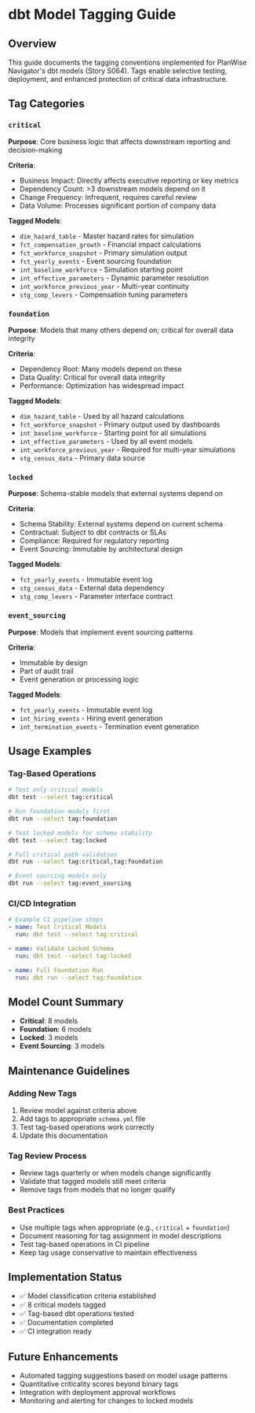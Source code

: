 # dbt Model Tagging Guide

## Overview

This guide documents the tagging conventions implemented for PlanWise Navigator's dbt models (Story S064). Tags enable selective testing, deployment, and enhanced protection of critical data infrastructure.

## Tag Categories

### `critical`
**Purpose**: Core business logic that affects downstream reporting and decision-making

**Criteria**:
- Business Impact: Directly affects executive reporting or key metrics
- Dependency Count: >3 downstream models depend on it
- Change Frequency: Infrequent, requires careful review
- Data Volume: Processes significant portion of company data

**Tagged Models**:
- `dim_hazard_table` - Master hazard rates for simulation
- `fct_compensation_growth` - Financial impact calculations
- `fct_workforce_snapshot` - Primary simulation output
- `fct_yearly_events` - Event sourcing foundation
- `int_baseline_workforce` - Simulation starting point
- `int_effective_parameters` - Dynamic parameter resolution
- `int_workforce_previous_year` - Multi-year continuity
- `stg_comp_levers` - Compensation tuning parameters

### `foundation`
**Purpose**: Models that many others depend on; critical for overall data integrity

**Criteria**:
- Dependency Root: Many models depend on these
- Data Quality: Critical for overall data integrity
- Performance: Optimization has widespread impact

**Tagged Models**:
- `dim_hazard_table` - Used by all hazard calculations
- `fct_workforce_snapshot` - Primary output used by dashboards
- `int_baseline_workforce` - Starting point for all simulations
- `int_effective_parameters` - Used by all event models
- `int_workforce_previous_year` - Required for multi-year simulations
- `stg_census_data` - Primary data source

### `locked`
**Purpose**: Schema-stable models that external systems depend on

**Criteria**:
- Schema Stability: External systems depend on current schema
- Contractual: Subject to dbt contracts or SLAs
- Compliance: Required for regulatory reporting
- Event Sourcing: Immutable by architectural design

**Tagged Models**:
- `fct_yearly_events` - Immutable event log
- `stg_census_data` - External data dependency
- `stg_comp_levers` - Parameter interface contract

### `event_sourcing`
**Purpose**: Models that implement event sourcing patterns

**Criteria**:
- Immutable by design
- Part of audit trail
- Event generation or processing logic

**Tagged Models**:
- `fct_yearly_events` - Immutable event log
- `int_hiring_events` - Hiring event generation
- `int_termination_events` - Termination event generation

## Usage Examples

### Tag-Based Operations

```bash
# Test only critical models
dbt test --select tag:critical

# Run foundation models first
dbt run --select tag:foundation

# Test locked models for schema stability
dbt test --select tag:locked

# Full critical path validation
dbt run --select tag:critical,tag:foundation

# Event sourcing models only
dbt run --select tag:event_sourcing
```

### CI/CD Integration

```yaml
# Example CI pipeline steps
- name: Test Critical Models
  run: dbt test --select tag:critical

- name: Validate Locked Schema
  run: dbt test --select tag:locked

- name: Full Foundation Run
  run: dbt run --select tag:foundation
```

## Model Count Summary

- **Critical**: 8 models
- **Foundation**: 6 models
- **Locked**: 3 models
- **Event Sourcing**: 3 models

## Maintenance Guidelines

### Adding New Tags
1. Review model against criteria above
2. Add tags to appropriate `schema.yml` file
3. Test tag-based operations work correctly
4. Update this documentation

### Tag Review Process
- Review tags quarterly or when models change significantly
- Validate that tagged models still meet criteria
- Remove tags from models that no longer qualify

### Best Practices
- Use multiple tags when appropriate (e.g., `critical` + `foundation`)
- Document reasoning for tag assignment in model descriptions
- Test tag-based operations in CI pipeline
- Keep tag usage conservative to maintain effectiveness

## Implementation Status

- ✅ Model classification criteria established
- ✅ 8 critical models tagged
- ✅ Tag-based dbt operations tested
- ✅ Documentation completed
- ✅ CI integration ready

## Future Enhancements

- Automated tagging suggestions based on model usage patterns
- Quantitative criticality scores beyond binary tags
- Integration with deployment approval workflows
- Monitoring and alerting for changes to locked models
